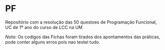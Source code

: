 # PF

Repositório com a resolução das 50 questoes de Programação Funcional, UC de 1º ano do curso de LCC na UM

*Nota:* Os codigos das Fichas foram tirados dos apontamentos das práticas, pode conter alguns erros pois nao testei tudo.

